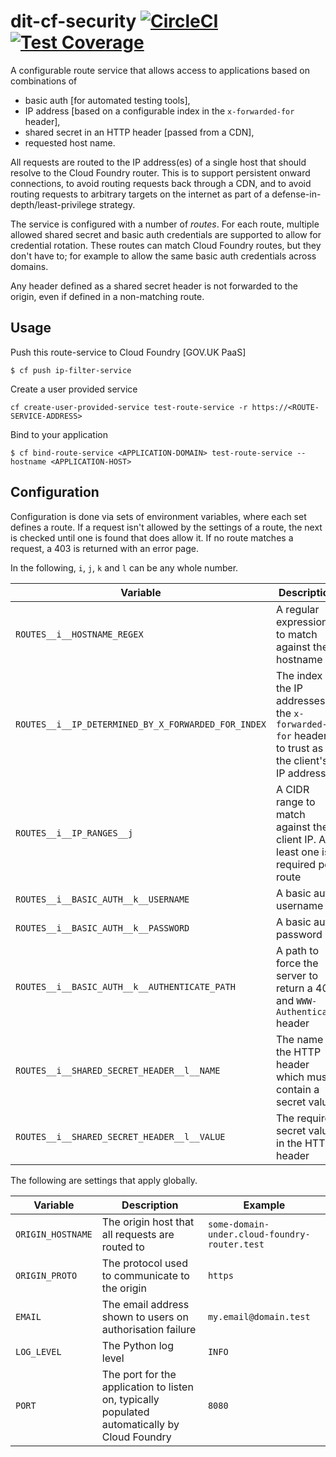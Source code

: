 # dit-cf-security [![CircleCI](https://circleci.com/gh/uktrade/dit-cf-security.svg?style=svg)](https://circleci.com/gh/uktrade/dit-cf-security) [![Test Coverage](https://api.codeclimate.com/v1/badges/2e18d6693c2c9dcd4d3e/test_coverage)](https://codeclimate.com/github/uktrade/dit-cf-security/test_coverage)

A configurable route service that allows access to applications based on combinations of

- basic auth [for automated testing tools],
- IP address [based on a configurable index in the `x-forwarded-for` header],
- shared secret in an HTTP header [passed from a CDN],
- requested host name.

All requests are routed to the IP address(es) of a single host that should resolve to the Cloud Foundry router. This is to support persistent onward connections, to avoid routing requests back through a CDN, and to avoid routing requests to arbitrary targets on the internet as part of a defense-in-depth/least-privilege strategy.

The service is configured with a number of _routes_. For each route, multiple allowed shared secret and basic auth credentials are supported to allow for credential rotation. These routes can match Cloud Foundry routes, but they don't have to; for example to allow the same basic auth credentials across domains.

Any header defined as a shared secret header is not forwarded to the origin, even if defined in a non-matching route.


## Usage

Push this route-service to Cloud Foundry [GOV.UK PaaS]

`$ cf push ip-filter-service`

Create a user provided service

`cf create-user-provided-service test-route-service -r https://<ROUTE-SERVICE-ADDRESS>`

Bind to your application

`$ cf bind-route-service <APPLICATION-DOMAIN> test-route-service --hostname <APPLICATION-HOST>`


## Configuration

Configuration is done via sets of environment variables, where each set defines a route. If a request isn't allowed by the settings of a route, the next is checked until one is found that does allow it. If no route matches a request, a 403 is returned with an error page.

In the following, `i`, `j`, `k` and `l` can be any whole number.

| Variable                 |  Description | Example |
| ---                      | ---          | ---     |
| `ROUTES__i__HOSTNAME_REGEX`| A regular expression to match against the hostname |`^my\.domain\.com$`
| `ROUTES__i__IP_DETERMINED_BY_X_FORWARDED_FOR_INDEX` | The index of the IP addresses in the `x-forwarded-for` header to trust as the client's IP address | `-3`
| `ROUTES__i__IP_RANGES__j` | A CIDR range to match against the client IP. At least one is required per route | `1.2.3.4/32`
| `ROUTES__i__BASIC_AUTH__k__USERNAME` | A basic auth username | _not shown_
| `ROUTES__i__BASIC_AUTH__k__PASSWORD` | A basic auth password | _not shown_
| `ROUTES__i__BASIC_AUTH__k__AUTHENTICATE_PATH` | A path to force the server to return a 401 and `WWW-Authenticate` header | `/__authenticate`
| `ROUTES__i__SHARED_SECRET_HEADER__l__NAME` | The name of the HTTP header which must contain a secret value | `x-cdn-secret`
| `ROUTES__i__SHARED_SECRET_HEADER__l__VALUE` | The required secret value in the HTTP header | _not shown_

The following are settings that apply globally.

| Variable                 |  Description | Example |
| ---                      | ---          | ---     |
| `ORIGIN_HOSTNAME`| The origin host that all requests are routed to | `some-domain-under.cloud-foundry-router.test`
| `ORIGIN_PROTO` | The protocol used to communicate to the origin | `https`
| `EMAIL` | The email address shown to users on authorisation failure | `my.email@domain.test`
| `LOG_LEVEL` | The Python log level | `INFO`
| `PORT` | The port for the application to listen on, typically populated automatically by Cloud Foundry | `8080`
